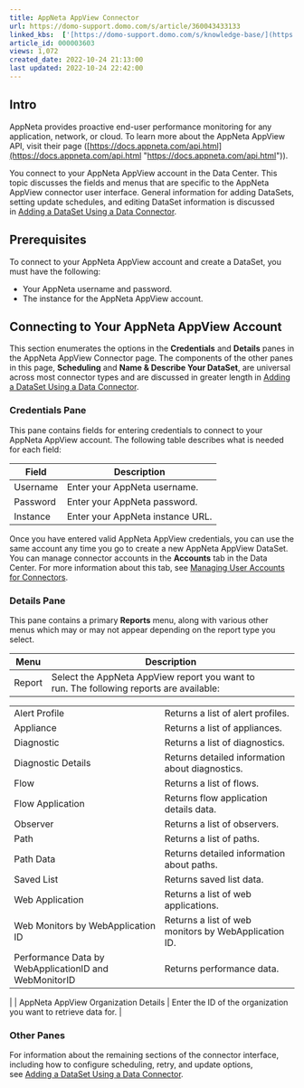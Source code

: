 ```yaml
---
title: AppNeta AppView Connector
url: https://domo-support.domo.com/s/article/360043433133
linked_kbs:  ['[https://domo-support.domo.com/s/knowledge-base/](https://domo-support.domo.com/s/knowledge-base/)', '[https://domo-support.domo.com/s/](https://domo-support.domo.com/s/)', '[https://domo-support.domo.com/s/topic/0TO5w000000ZammGAC](https://domo-support.domo.com/s/topic/0TO5w000000ZammGAC)', '[https://domo-support.domo.com/s/topic/0TO5w000000ZanLGAS](https://domo-support.domo.com/s/topic/0TO5w000000ZanLGAS)', '[https://domo-support.domo.com/s/topic/0TO5w000000ZaoQGAS](https://domo-support.domo.com/s/topic/0TO5w000000ZaoQGAS)', '[https://domo-support.domo.com/s/article/360042926274](https://domo-support.domo.com/s/article/360042926274)', '[https://domo-support.domo.com/s/article/360042926054](https://domo-support.domo.com/s/article/360042926054)', '[https://domo-support.domo.com/s/article/360043433133](https://domo-support.domo.com/s/article/360043433133)', '[https://domo-support.domo.com/s/topic/0TO5w000000ZaoQGAS/api-connectors](https://domo-support.domo.com/s/topic/0TO5w000000ZaoQGAS/api-connectors)', '[https://domo-support.domo.com/s/article/360043429933](https://domo-support.domo.com/s/article/360043429933)', '[https://domo-support.domo.com/s/article/360043429953](https://domo-support.domo.com/s/article/360043429953)', '[https://domo-support.domo.com/s/article/360042925494](https://domo-support.domo.com/s/article/360042925494)', '[https://domo-support.domo.com/s/article/360043429913](https://domo-support.domo.com/s/article/360043429913)', '[https://domo-support.domo.com/s/article/4408174643607](https://domo-support.domo.com/s/article/4408174643607)', '[https://domo-support.domo.com/s/login/](https://domo-support.domo.com/s/login/)']
article_id: 000003603
views: 1,072
created_date: 2022-10-24 21:13:00
last updated: 2022-10-24 22:42:00
---
```




Intro
-----


AppNeta provides proactive end-user performance monitoring for any application, network, or cloud. To learn more about the AppNeta AppView API, visit their page ([https://docs.appneta.com/api.html](https://docs.appneta.com/api.html "https://docs.appneta.com/api.html")).


You connect to your AppNeta AppView account in the Data Center. This topic discusses the fields and menus that are specific to the AppNeta AppView connector user interface. General information for adding DataSets, setting update schedules, and editing DataSet information is discussed in [Adding a DataSet Using a Data Connector](/s/article/360042926274 "Adding a DataSet Using a Data Connector").


Prerequisites
-------------


To connect to your AppNeta AppView account and create a DataSet, you must have the following:


* Your AppNeta username and password.
* The instance for the AppNeta AppView account.


Connecting to Your AppNeta AppView Account
------------------------------------------


This section enumerates the options in the **Credentials** and **Details** panes in the AppNeta AppView Connector page. The components of the other panes in this page, **Scheduling** and **Name & Describe Your DataSet**, are universal across most connector types and are discussed in greater length in [Adding a DataSet Using a Data Connector](/s/article/360042926274 "Adding a DataSet Using a Data Connector").


### Credentials Pane


This pane contains fields for entering credentials to connect to your AppNeta AppView account. The following table describes what is needed for each field:  




| Field | Description |
| --- | --- |
| Username | Enter your AppNeta username. |
| Password | Enter your AppNeta password. |
| Instance | Enter your AppNeta instance URL. |


Once you have entered valid AppNeta AppView credentials, you can use the same account any time you go to create a new AppNeta AppView DataSet. You can manage connector accounts in the **Accounts** tab in the Data Center. For more information about this tab, see [Managing User Accounts for Connectors](/s/article/360042926054 "Managing User Accounts for Connectors").


### Details Pane


This pane contains a primary **Reports** menu, along with various other menus which may or may not appear depending on the report type you select.




| Menu | Description |
| --- | --- |
| Report | Select the AppNeta AppView report you want to run. The following reports are available:

|  |  |
| --- | --- |
| Alert Profile | Returns a list of alert profiles. |
| Appliance | Returns a list of appliances. |
| Diagnostic | Returns a list of diagnostics. |
| Diagnostic Details | Returns detailed information about diagnostics.  |
| Flow | Returns a list of flows. |
| Flow Application | Returns flow application details data. |
| Observer | Returns a list of observers. |
| Path | Returns a list of paths. |
| Path Data | Returns detailed information about paths. |
| Saved List | Returns saved list data. |
| Web Application | Returns a list of web applications. |
| Web Monitors by WebApplication ID | Returns a list of web monitors by WebApplication ID. |
| Performance Data by WebApplicationID and WebMonitorID | Returns performance data. |

 |
| AppNeta AppView Organization Details | Enter the ID of the organization you want to retrieve data for. |


### Other Panes


For information about the remaining sections of the connector interface, including how to configure scheduling, retry, and update options, see [Adding a DataSet Using a Data Connector](/s/article/360042926274 "Adding a DataSet Using a Data Connector").

